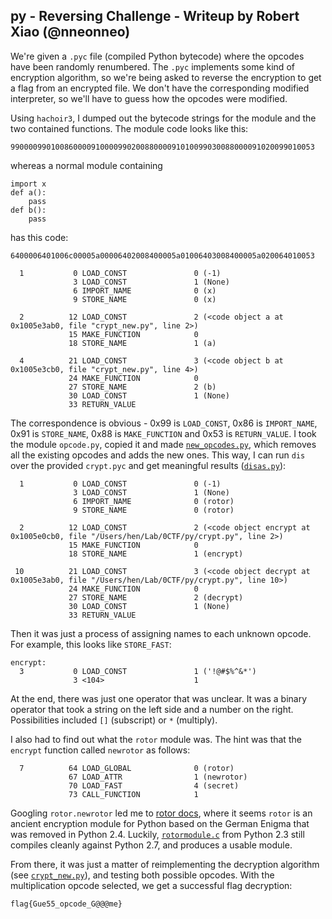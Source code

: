 ## py - Reversing Challenge - Writeup by Robert Xiao (@nneonneo)

We're given a `.pyc` file (compiled Python bytecode) where the opcodes have been randomly renumbered. The `.pyc` implements some kind of encryption algorithm, so we're being asked to reverse the encryption to get a flag from an encrypted file. We don't have the corresponding modified interpreter, so we'll have to guess how the opcodes were modified.

Using `hachoir3`, I dumped out the bytecode strings for the module and the two contained functions. The module code looks like this:

    99000099010086000091000099020088000091010099030088000091020099010053

whereas a normal module containing

    import x
    def a():
        pass
    def b():
        pass

has this code:

    6400006401006c00005a00006402008400005a01006403008400005a020064010053

      1           0 LOAD_CONST               0 (-1)
                  3 LOAD_CONST               1 (None)
                  6 IMPORT_NAME              0 (x)
                  9 STORE_NAME               0 (x)

      2          12 LOAD_CONST               2 (<code object a at 0x1005e3ab0, file "crypt_new.py", line 2>)
                 15 MAKE_FUNCTION            0
                 18 STORE_NAME               1 (a)

      4          21 LOAD_CONST               3 (<code object b at 0x1005e3cb0, file "crypt_new.py", line 4>)
                 24 MAKE_FUNCTION            0
                 27 STORE_NAME               2 (b)
                 30 LOAD_CONST               1 (None)
                 33 RETURN_VALUE        

The correspondence is obvious - 0x99 is `LOAD_CONST`, 0x86 is `IMPORT_NAME`, 0x91 is `STORE_NAME`, 0x88 is `MAKE_FUNCTION` and 0x53 is `RETURN_VALUE`. I took the module `opcode.py`, copied it and made [`new_opcodes.py`](new_opcodes.py), which removes all the existing opcodes and adds the new ones. This way, I can run `dis` over the provided `crypt.pyc` and get meaningful results ([`disas.py`](disas.py)):

      1           0 LOAD_CONST               0 (-1)
                  3 LOAD_CONST               1 (None)
                  6 IMPORT_NAME              0 (rotor)
                  9 STORE_NAME               0 (rotor)

      2          12 LOAD_CONST               2 (<code object encrypt at 0x1005e0cb0, file "/Users/hen/Lab/0CTF/py/crypt.py", line 2>)
                 15 MAKE_FUNCTION            0
                 18 STORE_NAME               1 (encrypt)

     10          21 LOAD_CONST               3 (<code object decrypt at 0x1005e3ab0, file "/Users/hen/Lab/0CTF/py/crypt.py", line 10>)
                 24 MAKE_FUNCTION            0
                 27 STORE_NAME               2 (decrypt)
                 30 LOAD_CONST               1 (None)
                 33 RETURN_VALUE        

Then it was just a process of assigning names to each unknown opcode. For example, this looks like `STORE_FAST`:

    encrypt:
      3           0 LOAD_CONST               1 ('!@#$%^&*')
                  3 <104>                    1

At the end, there was just one operator that was unclear. It was a binary operator that took a string on the left side and a number on the right. Possibilities included `[]` (subscript) or `*` (multiply).

I also had to find out what the `rotor` module was. The hint was that the `encrypt` function called `newrotor` as follows:

      7          64 LOAD_GLOBAL              0 (rotor)
                 67 LOAD_ATTR                1 (newrotor)
                 70 LOAD_FAST                4 (secret)
                 73 CALL_FUNCTION            1

Googling `rotor.newrotor` led me to [rotor docs](https://pl.python.org/docs/lib/module-rotor.html), where it seems `rotor` is an ancient encryption module for Python based on the German Enigma that was removed in Python 2.4. Luckily, [`rotormodule.c`](https://hg.python.org/cpython/file/2.3/Modules/rotormodule.c) from Python 2.3 still compiles cleanly against Python 2.7, and produces a usable module.

From there, it was just a matter of reimplementing the decryption algorithm (see [`crypt_new.py`](crypt_new.py)), and testing both possible opcodes. With the multiplication opcode selected, we get a successful flag decryption:

    flag{Gue55_opcode_G@@@me}

